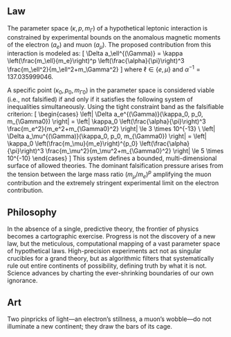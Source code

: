 ## Law
The parameter space $(\kappa, p, m_\Gamma)$ of a hypothetical leptonic interaction is constrained by experimental bounds on the anomalous magnetic moments of the electron ($a_e$) and muon ($a_\mu$). The proposed contribution from this interaction is modeled as:
\[
\Delta a_\ell^{(\Gamma)} = \kappa \left(\frac{m_\ell}{m_e}\right)^p \left(\frac{\alpha}{\pi}\right)^3 \frac{m_\ell^2}{m_\ell^2+m_\Gamma^2}
\]
where $\ell \in \{e, \mu\}$ and $\alpha^{-1}=137.035999046$.

A specific point $(\kappa_0, p_0, m_{\Gamma0})$ in the parameter space is considered viable (i.e., not falsified) if and only if it satisfies the following system of inequalities simultaneously. Using the tight constraint band as the falsifiable criterion:
\[
\begin{cases}
    \left| \Delta a_e^{(\Gamma)}(\kappa_0, p_0, m_{\Gamma0}) \right| = \left| \kappa_0 \left(\frac{\alpha}{\pi}\right)^3 \frac{m_e^2}{m_e^2+m_{\Gamma0}^2} \right| \le 3 \times 10^{-13} \\
    \left| \Delta a_\mu^{(\Gamma)}(\kappa_0, p_0, m_{\Gamma0}) \right| = \left| \kappa_0 \left(\frac{m_\mu}{m_e}\right)^{p_0} \left(\frac{\alpha}{\pi}\right)^3 \frac{m_\mu^2}{m_\mu^2+m_{\Gamma0}^2} \right| \le 5 \times 10^{-10}
\end{cases}
\]
This system defines a bounded, multi-dimensional surface of allowed theories. The dominant falsification pressure arises from the tension between the large mass ratio $(m_\mu/m_e)^p$ amplifying the muon contribution and the extremely stringent experimental limit on the electron contribution.

## Philosophy
In the absence of a single, predictive theory, the frontier of physics becomes a cartographic exercise. Progress is not the discovery of a new law, but the meticulous, computational mapping of a vast parameter space of hypothetical laws. High-precision experiments act not as singular crucibles for a grand theory, but as algorithmic filters that systematically rule out entire continents of possibility, defining truth by what it is not. Science advances by charting the ever-shrinking boundaries of our own ignorance.

## Art
Two pinpricks of light—an electron’s stillness, a muon’s wobble—do not illuminate a new continent; they draw the bars of its cage.